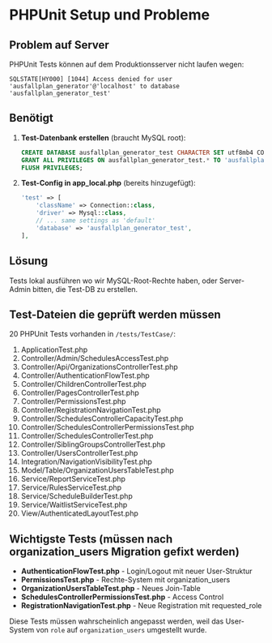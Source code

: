 # PHPUnit Setup und Probleme

## Problem auf Server
PHPUnit Tests können auf dem Produktionsserver nicht laufen wegen:
```
SQLSTATE[HY000] [1044] Access denied for user 'ausfallplan_generator'@'localhost' to database 'ausfallplan_generator_test'
```

## Benötigt
1. **Test-Datenbank erstellen** (braucht MySQL root):
   ```sql
   CREATE DATABASE ausfallplan_generator_test CHARACTER SET utf8mb4 COLLATE utf8mb4_unicode_ci;
   GRANT ALL PRIVILEGES ON ausfallplan_generator_test.* TO 'ausfallplan_generator'@'localhost';
   FLUSH PRIVILEGES;
   ```

2. **Test-Config in app_local.php** (bereits hinzugefügt):
   ```php
   'test' => [
       'className' => Connection::class,
       'driver' => Mysql::class,
       // ... same settings as 'default'
       'database' => 'ausfallplan_generator_test',
   ],
   ```

## Lösung
Tests lokal ausführen wo wir MySQL-Root-Rechte haben, oder Server-Admin bitten, die Test-DB zu erstellen.

## Test-Dateien die geprüft werden müssen
20 PHPUnit Tests vorhanden in `/tests/TestCase/`:
1. ApplicationTest.php
2. Controller/Admin/SchedulesAccessTest.php
3. Controller/Api/OrganizationsControllerTest.php
4. Controller/AuthenticationFlowTest.php
5. Controller/ChildrenControllerTest.php
6. Controller/PagesControllerTest.php
7. Controller/PermissionsTest.php
8. Controller/RegistrationNavigationTest.php
9. Controller/SchedulesControllerCapacityTest.php
10. Controller/SchedulesControllerPermissionsTest.php
11. Controller/SchedulesControllerTest.php
12. Controller/SiblingGroupsControllerTest.php
13. Controller/UsersControllerTest.php
14. Integration/NavigationVisibilityTest.php
15. Model/Table/OrganizationUsersTableTest.php
16. Service/ReportServiceTest.php
17. Service/RulesServiceTest.php
18. Service/ScheduleBuilderTest.php
19. Service/WaitlistServiceTest.php
20. View/AuthenticatedLayoutTest.php

## Wichtigste Tests (müssen nach organization_users Migration gefixt werden)
- **AuthenticationFlowTest.php** - Login/Logout mit neuer User-Struktur
- **PermissionsTest.php** - Rechte-System mit organization_users
- **OrganizationUsersTableTest.php** - Neues Join-Table
- **SchedulesControllerPermissionsTest.php** - Access Control
- **RegistrationNavigationTest.php** - Neue Registration mit requested_role

Diese Tests müssen wahrscheinlich angepasst werden, weil das User-System von `role` auf `organization_users` umgestellt wurde.
